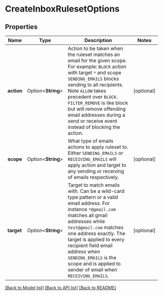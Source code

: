 # CreateInboxRulesetOptions

## Properties

| Name       | Type               | Description                                                                                                                                                                                                                                                                                                                                                          | Notes      |
| ---------- | ------------------ | -------------------------------------------------------------------------------------------------------------------------------------------------------------------------------------------------------------------------------------------------------------------------------------------------------------------------------------------------------------------- | ---------- |
| **action** | Option<**String**> | Action to be taken when the ruleset matches an email for the given scope. For example: `BLOCK` action with target `*` and scope `SENDING_EMAILS` blocks sending to all recipients. Note `ALLOW` takes precedent over `BLOCK`. `FILTER_REMOVE` is like block but will remove offending email addresses during a send or receive event instead of blocking the action. | [optional] |
| **scope**  | Option<**String**> | What type of emails actions to apply ruleset to. Either `SENDING_EMAILS` or `RECEIVING_EMAILS` will apply action and target to any sending or receiving of emails respectively.                                                                                                                                                                                      | [optional] |
| **target** | Option<**String**> | Target to match emails with. Can be a wild-card type pattern or a valid email address. For instance `*@gmail.com` matches all gmail addresses while `test@gmail.com` matches one address exactly. The target is applied to every recipient field email address when `SENDING_EMAILS` is the scope and is applied to sender of email when `RECEIVING_EMAILS`.         | [optional] |

[[Back to Model list]](../README#documentation-for-models) [[Back to API list]](../README#documentation-for-api-endpoints) [[Back to README]](../README)
